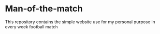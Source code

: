 # Man-of-the-match
This repository contains the simple website use for my personal purpose in every week football match
